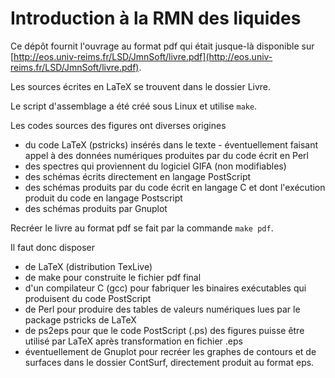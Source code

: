 # Introduction à la RMN des liquides
 
Ce dépôt fournit l'ouvrage au format pdf qui était jusque-là disponible sur [http://eos.univ-reims.fr/LSD/JmnSoft/livre.pdf](http://eos.univ-reims.fr/LSD/JmnSoft/livre.pdf).

Les sources écrites en LaTeX se trouvent dans le dossier Livre. 

Le script d'assemblage a été créé sous Linux et utilise `make`.

Les codes sources des figures ont diverses origines
- du code LaTeX (pstricks) insérés dans le texte
		- éventuellement faisant appel à des données numériques produites par du code écrit en Perl
- des spectres qui proviennent du logiciel GIFA (non modifiables)
- des schémas écrits directement en langage PostScript
- des schémas produits par du code écrit en langage C et dont l'exécution produit du code en langage Postscript
- des schémas produits par Gnuplot


Recréer le livre au format pdf se fait par la commande `make pdf`.

Il faut donc disposer
- de LaTeX (distribution TexLive)
- de make pour construite le fichier pdf final
- d'un compilateur C (gcc) pour fabriquer les binaires exécutables qui produisent du code PostScript
- de Perl pour produire des tables de valeurs numériques lues par le package pstricks de LaTeX
- de ps2eps pour que le code PostScript (.ps) des figures puisse être utilisé par LaTeX après transformation en fichier .eps
- éventuellement de Gnuplot pour recréer les graphes de contours et de surfaces dans le dossier ContSurf, directement produit au format eps.